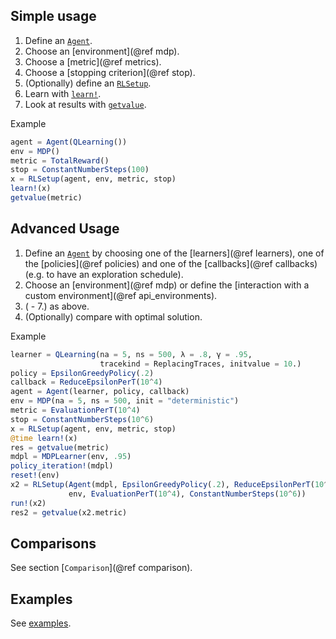 ## Simple usage

1. Define an [`Agent`](@ref).
2. Choose an [environment](@ref mdp).
3. Choose a [metric](@ref metrics).
4. Choose a [stopping criterion](@ref stop).
5. (Optionally) define an [`RLSetup`](@ref).
6. Learn with [`learn!`](@ref).
7. Look at results with [`getvalue`](@ref).

Example

```julia
agent = Agent(QLearning())
env = MDP()
metric = TotalReward()
stop = ConstantNumberSteps(100)
x = RLSetup(agent, env, metric, stop)
learn!(x)
getvalue(metric)
```

## Advanced Usage

1. Define an [`Agent`](@ref) by choosing one of the [learners](@ref learners), one of the
   [policies](@ref policies) and one of the [callbacks](@ref callbacks) (e.g. to have an
   exploration schedule).
2. Choose an [environment](@ref mdp) or define the [interaction with a custom
   environment](@ref api_environments).
3. ( - 7.) as above.
8. (Optionally) compare with optimal solution.

Example

```julia
learner = QLearning(na = 5, ns = 500, λ = .8, γ = .95,
					tracekind = ReplacingTraces, initvalue = 10.)
policy = EpsilonGreedyPolicy(.2)
callback = ReduceEpsilonPerT(10^4)
agent = Agent(learner, policy, callback)
env = MDP(na = 5, ns = 500, init = "deterministic")
metric = EvaluationPerT(10^4)
stop = ConstantNumberSteps(10^6)
x = RLSetup(agent, env, metric, stop)
@time learn!(x)
res = getvalue(metric)
mdpl = MDPLearner(env, .95)
policy_iteration!(mdpl)
reset!(env)
x2 = RLSetup(Agent(mdpl, EpsilonGreedyPolicy(.2), ReduceEpsilonPerT(10^4)), 
			 env, EvaluationPerT(10^4), ConstantNumberSteps(10^6))
run!(x2)
res2 = getvalue(x2.metric)
```

## Comparisons

See section [`Comparison`](@ref comparison).
## Examples

See [examples](https://github.com/jbrea/TabularReinforcementLearning.jl/tree/master/examples).
